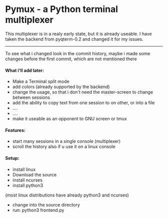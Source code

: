 # Pymux - a Python terminal multiplexer

This multiplexer is in a realy early state, but it is already useable. I have taken the backend from pyqterm-0.2 and changed it for my issues.

----------------

To see what i changed look in the commit history, maybe i made some changes before the first commit, which are not mentioned there

#### What i'll add later:

* Make a Terminal split mode
* add colors (already supported by the backend)
* change the usage, so that i don't need the master-screen to change between sessions
* add the ability to copy text from one session to on other, or into a file
* ....
* ....
* make it useable as an opponent to GNU screen or tmux

#### Features:

* start many sessions in a single console (multiplexer)
* scroll the history also if u use it on a linux console

#### Setup:
* install linux
* Download the source
* install ncurses
* install python3

(most linux distributions have already python3 and ncurses)

* change into the source directory
* run: python3 frontend.py
